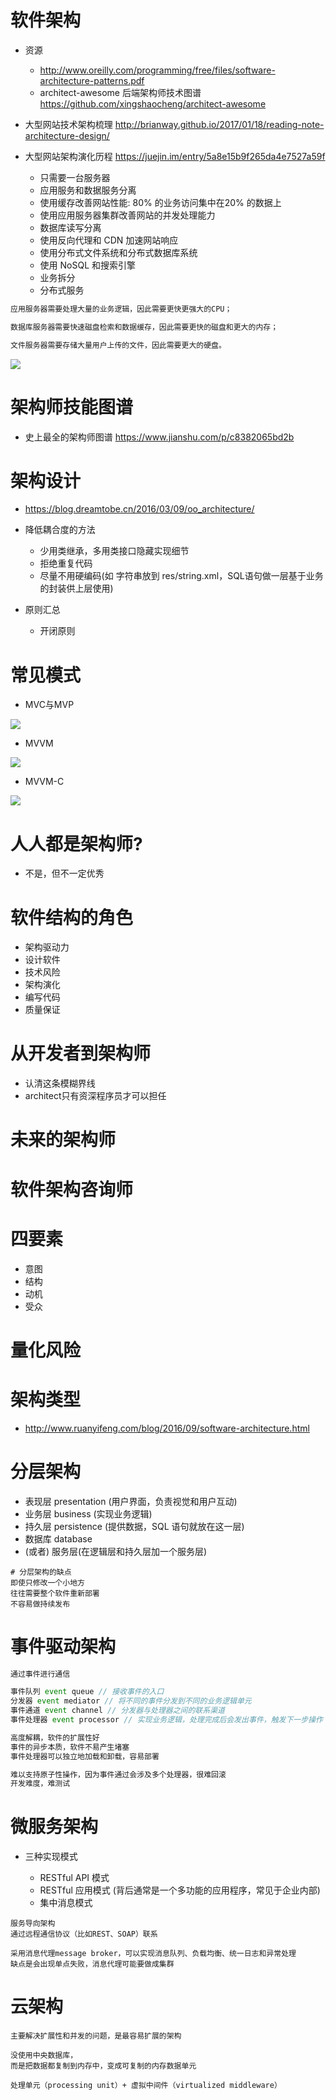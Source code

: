 # 软件架构

- 资源

  - <http://www.oreilly.com/programming/free/files/software-architecture-patterns.pdf>
  - architect-awesome 后端架构师技术图谱 https://github.com/xingshaocheng/architect-awesome

- 大型网站技术架构梳理 <http://brianway.github.io/2017/01/18/reading-note-architecture-design/>

- 大型网站架构演化历程 <https://juejin.im/entry/5a8e15b9f265da4e7527a59f>

  - 只需要一台服务器
  - 应用服务和数据服务分离
  - 使用缓存改善网站性能: 80% 的业务访问集中在20% 的数据上
  - 使用应用服务器集群改善网站的并发处理能力
  - 数据库读写分离
  - 使用反向代理和 CDN 加速网站响应
  - 使用分布式文件系统和分布式数据库系统
  - 使用 NoSQL 和搜索引擎
  - 业务拆分
  - 分布式服务

```java
应用服务器需要处理大量的业务逻辑，因此需要更快更强大的CPU；

数据库服务器需要快速磁盘检索和数据缓存，因此需要更快的磁盘和更大的内存；

文件服务器需要存储大量用户上传的文件，因此需要更大的硬盘。
```

![](https://user-gold-cdn.xitu.io/2018/2/22/161bb04f29949cfc?imageView2/0/w/1280/h/960/format/webp/ignore-error/1)

# 架构师技能图谱

- 史上最全的架构师图谱 <https://www.jianshu.com/p/c8382065bd2b>

# 架构设计

- <https://blog.dreamtobe.cn/2016/03/09/oo_architecture/>
- 降低耦合度的方法

  - 少用类继承，多用类接口隐藏实现细节
  - 拒绝重复代码
  - 尽量不用硬编码(如 字符串放到 res/string.xml，SQL语句做一层基于业务的封装供上层使用)

- 原则汇总

  - 开闭原则

# 常见模式

- MVC与MVP

![](https://blog.dreamtobe.cn/img/architecutre-mvp-mvc.gif)

- MVVM

![](https://blog.dreamtobe.cn/img/architecture-mvvm.png)

- MVVM-C

![](https://blog.dreamtobe.cn/img/architecture-mvvm-c.png)

# 人人都是架构师?

- 不是，但不一定优秀

# 软件结构的角色

- 架构驱动力
- 设计软件
- 技术风险
- 架构演化
- 编写代码
- 质量保证

# 从开发者到架构师

- 认清这条模糊界线
- architect只有资深程序员才可以担任

# 未来的架构师

# 软件架构咨询师

# 四要素

- 意图
- 结构
- 动机
- 受众

# 量化风险

# 架构类型

- <http://www.ruanyifeng.com/blog/2016/09/software-architecture.html>

# 分层架构

- 表现层 presentation (用户界面，负责视觉和用户互动)
- 业务层 business (实现业务逻辑)
- 持久层 persistence (提供数据，SQL 语句就放在这一层)
- 数据库 database
- (或者) 服务层(在逻辑层和持久层加一个服务层)

```shell
# 分层架构的缺点
即使只修改一个小地方
往往需要整个软件重新部署
不容易做持续发布
```

# 事件驱动架构

```javascript
通过事件进行通信

事件队列 event queue // 接收事件的入口
分发器 event mediator // 将不同的事件分发到不同的业务逻辑单元
事件通道 event channel // 分发器与处理器之间的联系渠道
事件处理器 event processor // 实现业务逻辑，处理完成后会发出事件，触发下一步操作

高度解耦，软件的扩展性好
事件的异步本质，软件不易产生堵塞
事件处理器可以独立地加载和卸载，容易部署

难以支持原子性操作，因为事件通过会涉及多个处理器，很难回滚
开发难度，难测试
```

# 微服务架构

- 三种实现模式

  - RESTful API 模式
  - RESTful 应用模式 (背后通常是一个多功能的应用程序，常见于企业内部)
  - 集中消息模式

```shell
服务导向架构
通过远程通信协议（比如REST、SOAP）联系

采用消息代理message broker，可以实现消息队列、负载均衡、统一日志和异常处理
缺点是会出现单点失败，消息代理可能要做成集群
```

# 云架构

```shell
主要解决扩展性和并发的问题，是最容易扩展的架构

没使用中央数据库，
而是把数据都复制到内存中，变成可复制的内存数据单元

处理单元（processing unit）+ 虚拟中间件（virtualized middleware）
```
